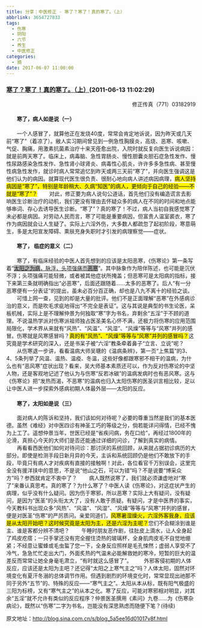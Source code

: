 ```yaml
---
title: 分享：中医修正 - 寒了？寒了！真的寒了。（上）
abbrlink: 3654727833
tags:
  - 伤寒
  - 阴阳
  - 六节
  - 养生
  - 中医修正
categories:
  - 摘
date: 2017-06-07 11:00:00
---
```

###  [寒了？寒了！真的寒了。（上）](http://blog.sina.com.cn/s/blog_5a5ee16d01017v8f.html  "跳转至原文")(2011-06-13 11:02:29)

<p ALIGN="right">修正传真（771）03182919</P>

#### 　　寒了，病人如是说（一）
　　一个人感冒了，就算他正在发烧40度，常常会肯定地诉说，因为昨天或几天前“寒了”（着凉了）。敝人实习期间曾见到一例急性胸膜炎，高烧、恶寒、咳嗽、气促、胸痛，用激素抗菌素治疗十来天痊愈出院，入院时就反复向医生诉说病因：就是前两天寒了。临床上，病毒脑、急性胃肠炎、慢性胆囊炎胆石症急性发作、慢性尿路感染急性发作、急性肾小球肾炎、病毒性心肌炎，许许多多急性病、甚至慢性病急性发作，就诊时病人常常追忆到昨天或两三天前“寒了”，并向医生强调这是他们认为的病因。就算现代医生很负责、很耐心地向病人讲述病因病理，<font STYLE="BACKGroUnD-CoLor: #fff200">病人坚持病因是“寒了”，特别是年龄稍大、久病“知医”的病人，更倾向于自己的经验——不就是“寒了”？</FONT>
　　对此，修正要为病人说句公道话，首先他们没有编造谎言去影响医生诊断治疗的动机，我们更没有理由去怀疑众多的病人在不同的时间和地点能够串词、存心去诱导医生诊断。“寒了”？真的寒了！不过，病人当初自我感觉寒了未必都是病因。对劳动人民而言，寒了可能是重要病因，但富贵人温室裘衣，寒了作为病因就会让人生疑了。实际上六淫外伤，大多数人都疏忽了起初阶段，寒意萌生，多是太阳宣发障碍、熏肤充身失职时才引发的病理察觉——症状。
  
#### 　　寒了， 临症的意义（二）
　　寒了，有临床经验的中医人首先想到的应该是太阳恶寒，《伤寒论》第一条写着“<u><font STYLE="BACKGroUnD-CoLor: #b4b4b4">太阳之为病</FONT>，脉浮，头项强痛而<font STYLE="BACKGroUnD-CoLor: #b4b4b4">恶寒</FONT></U>”。其中脉象作为陪伴陈述，也可能是沉伏不浮；头项强痛可能轻微，或者被其他症状所掩盖；但恶寒可是太阳病的指标，接下来第三条就明确指出“必恶寒”，后面还跟随着……太多的恶寒了。后人“有一分恶寒便有一分表证”的提出，虽未必百分百正确，却也是八九不离十的经验之谈。
　　可惜上网一查，见到的却是大量的批评。他们不是正面理解“恶寒”在外感病诊治的意义，而是吹毛求疵地得出“不完全是表证”。这与其说是典型的书生论医，呆板机械，实际上是不理解仲景为何独取“寒”字为书名，弃剩余“五淫”于不顾的道理。不说温热学派对伤寒派祖师独占医圣美名心怀不满，还极力将伤寒的应用范围局限化，学术界从来就有“风热”、“风温”、“风湿”、“风燥”等等与“风寒”并列的感冒。伤寒就是风寒感冒吗？<font STYLE="BACKGroUnD-CoLor: #fff200">真的有“风热”、“风燥”等等与“风寒”并列的感冒吗？</FONT>这究竟是学术研究的深入，还是书呆子被“六淫”教条牵着鼻子“立言、立说”呢？
　　从伤寒退一步讲，看看温病大师吴瑭的《温病条辨》，第一页“上焦篇”的3、4、5条列举了风温、温热、温疫、冬温，这些好像都跟寒邪不相干的温病，为什么也有“恶风寒”症状出现？看来，吴大师基本素质还可以，作为反对伤寒论的中坚人物，还是客观地记述了他认为与伤寒“反若冰碳”的温病发病时也有恶风寒。这与《伤寒论》把“发热而渴，不恶寒”的温病也归入太阳伤寒的医圣训言相比较，足以让中医人进一步探索外感病初期人体最外层——太阳的反应。
  
#### 　　寒了，太阳如是说（三）
　　面对病人的陈诉和坚持，我们该如何对待呢？必要的尊重当然是我们的基本医德。虽然《难经》对中医四诊有神圣工巧的等级之分，倘若能详问得情，已经不愧为上工了。遥想仲景当年，世医已经是“省疾问病，务在口给”，再经过1800年的沦滑，真担心今天的大师们是否还能通过详细的问诊，了解到真实的病情。
　　再看看西医他们如何对待问诊：那讨厌的系统回顾，从来就占据初诊病历的大部分。即使是检测手段日新月异的今天，主诉和系统回顾仍是他们不敢放下的手段，毕竟只有病人才对疾病有直接的接触啊！对此，各位看官千万别误会，这里完全没有援洋挟中的意思，不是说“他山之石，可以为错”吗？不是说要“博采众方”吗？参西就肯定不衷中了？
　　病人既然说寒了，我们就必须谦虚地对“寒了”来番认真思考。真的寒了？为什么寒了？中医人读《伤寒论》，对这症状产生的病理，似乎没有什么疑问。因为伤于寒邪，所以恶寒？实际上大有疑问，没有疑问，是因为“医圣”的头衔太大了，没有人敢于质疑。有疑问，才是中医界的事实，今天教科书出现众多“风热”、“风温”、“风湿”、“风燥”等等与“风寒”并列的感冒，便是对医圣“伤寒”的严厉质问。亲爱同道们，<font STYLE="BACKGroUnD-CoLor: #fff200">风寒暑湿燥火，六淫外客我身，应该是从太阳开始吧？这时候究竟是太阳为主，还是六淫为主呢？</FONT>您们不会糊涂到谁是主、谁是客都分辨不清吧？
　　午睡时朋友恶作剧，往肚皮上滴水，让人全身起了鸡皮疙瘩；一只手掌还没有完全握住烫热的玻璃杯，全身肌肉皮毛不自觉地绷紧；不经意让蜜蜂或毛虫蜇了您一下，全身反应照样是毛孔悚然；虚弱人享受不了冷气，急急忙忙走出大门，外面炙热的气温未必能解救她的寒冷，短暂的巨大的温差反而常常让她全身毫毛肃立，“有时就这么感冒了”。
　　外邪客侵初期的人体反应，应该还是太阳为主吧？还记得“太阳之上寒气主之”吗？人体太阳，固然对环境变化有夏汗冬溺的总体调节作用。但遇到剧烈的环境变化时，常常显现出祂那不同于另外“五节”的、特殊的反应——“寒气主之”。太阳从本从标，既有阳气极盛的三阳为标榜，又有“寒气主之”的从本之化。寒了反应，可能对寒邪相对明显，对其余“五淫”就不允许有类似的反应程序？仲景医圣撰用《素问》九卷……为《伤寒杂病论》，既然以“伤寒”二字为书名，岂能没有深思熟虑而随便下笔？(待续)


原文地址：http://blog.sina.com.cn/s/blog_5a5ee16d01017v8f.html